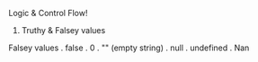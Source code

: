 Logic & Control Flow!

1. Truthy & Falsey values

Falsey values
    . false
    . 0
    . "" (empty string)
    . null
    . undefined
    . Nan